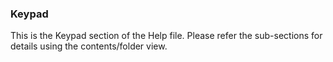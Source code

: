 <div class="section">

<div class="titlepage">

<div>

<div>

### <span id="_keypad"></span>Keypad

</div>

</div>

</div>

This is the Keypad section of the Help file. Please refer the
sub-sections for details using the contents/folder view.

</div>
